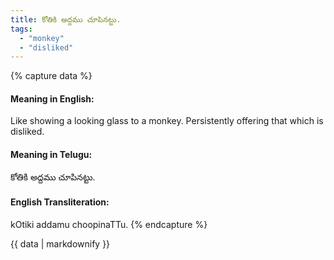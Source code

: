 ```yaml
---
title: కోతికి అద్దము చూపినట్టు.
tags:
  - "monkey"
  - "disliked"
---
```


{% capture data %}
#### Meaning in English:
Like showing a looking glass to a monkey.
Persistently offering that which is disliked.

#### Meaning in Telugu:
కోతికి అద్దము చూపినట్టు.

#### English Transliteration:
kOtiki addamu choopinaTTu.
{% endcapture %}

<div class="notice">{{ data | markdownify }}</div>

